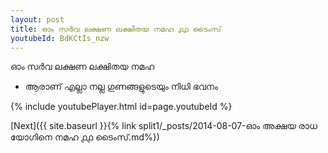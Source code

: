 ```yaml
---
layout: post
title: ഓം സർവ ലക്ഷണ ലക്ഷിതയ നമഹ ൧൧ ടൈംസ്
youtubeId: BdKCtIs_nzw
---
```

 
 
 ഓം സർവ ലക്ഷണ ലക്ഷിതയ നമഹ 
 
 -  ആരാണ് എല്ലാ നല്ല ഗുണങ്ങളുടെയും നിധി ഭവനം 
 
  
 
  
 
 
 
 
 
 


{% include youtubePlayer.html id=page.youtubeId %}
 
[Next]({{ site.baseurl }}{% link  split1/_posts/2014-08-07-ഓം അക്ഷയ രാധ യോഗിനെ നമഹ ൧൧ ടൈംസ്.md%})
 

